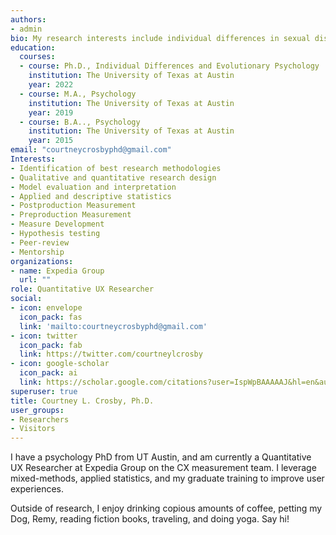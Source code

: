 ```yaml
---
authors:
- admin
bio: My research interests include individual differences in sexual disgust, religiosity, and moral norms surrounding sexual behavior.
education:
  courses:
  - course: Ph.D., Individual Differences and Evolutionary Psychology
    institution: The University of Texas at Austin
    year: 2022
  - course: M.A., Psychology 
    institution: The University of Texas at Austin
    year: 2019
  - course: B.A.., Psychology 
    institution: The University of Texas at Austin
    year: 2015
email: "courtneycrosbyphd@gmail.com"
Interests:
- Identification of best research methodologies
- Qualitative and quantitative research design
- Model evaluation and interpretation
- Applied and descriptive statistics
- Postproduction Measurement 
- Preproduction Measurement 
- Measure Development 
- Hypothesis testing
- Peer-review
- Mentorship
organizations:
- name: Expedia Group
  url: ""
role: Quantitative UX Researcher  
social:
- icon: envelope
  icon_pack: fas
  link: 'mailto:courtneycrosbyphd@gmail.com'
- icon: twitter
  icon_pack: fab
  link: https://twitter.com/courtneylcrosby
- icon: google-scholar
  icon_pack: ai
  link: https://scholar.google.com/citations?user=IspWpBAAAAAJ&hl=en&authuser=1
superuser: true 
title: Courtney L. Crosby, Ph.D.
user_groups:
- Researchers
- Visitors 
---
```

I have a psychology PhD from UT Austin, and am currently a Quantitative UX Researcher at Expedia Group on the CX measurement team. I leverage mixed-methods, applied statistics, and my graduate training to improve user experiences.

Outside of research, I enjoy drinking copious amounts of coffee, petting my Dog, Remy, reading fiction books, traveling, and doing yoga. Say hi!

